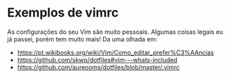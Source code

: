 # Exemplos de vimrc

As configurações do seu Vim são muito pessoais. Algumas coisas legais eu já passei, porém tem muito mais! Da uma olhada em:

- https://pt.wikibooks.org/wiki/Vim/Como_editar_prefer%C3%AAncias
- https://github.com/skwp/dotfiles#vim---whats-included
- https://github.com/aureooms/dotfiles/blob/master/.vimrc